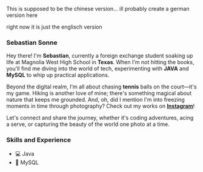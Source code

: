 This is supposed to be the chinese version... ill probably create a german version here

right now it is just the englisch version

### Sebastian Sonne

Hey there! I'm **Sebastian**, currently a foreign exchange student soaking up life at Magnolia West High School in **Texas**. When I'm not hitting the books, you'll find me diving into the world of tech, experimenting with **JAVA** and **MySQL** to whip up practical applications.

Beyond the digital realm, I'm all about chasing **tennis** balls on the court—it's my game. Hiking is another love of mine; there's something magical about nature that keeps me grounded. And, oh, did I mention I'm into freezing moments in time through photography? Check out my works on **[Instagram](www.instagram.com/sebastian._.sonne)**!

Let's connect and share the journey, whether it's coding adventures, acing a serve, or capturing the beauty of the world one photo at a time.

### Skills and Experience
* 💻 Java
* 💾 MySQL
